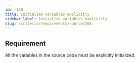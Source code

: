 ```yaml
---
id: r168
title: Initialize variables explicitly
sidebar_label: Initialize variables explicitly
slug: /criteria/requirements/source/168
---
```


## Requirement

All the variables in the source code
must be explicitly initialized.

